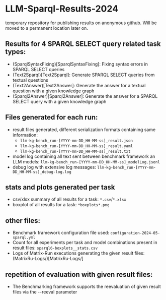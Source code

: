 # LLM-Sparql-Results-2024
temporary repository for publishing results on anonymous github. Will be moved to a permanent location later on.


## Results for 4 SPARQL SELECT query related task types:

* (SparqlSyntaxFixing)[SparqlSyntaxFixing]: Fixing syntax errors in SPARQL SELECT queries
* (Text2Sparql)[Text2Sparql]: Generate SPARQL SELECT queries from textual questions
* (Text2Answer)[Text2Answer]: Generate the answer for a textual question with a given knowledge graph
* (Sparql2Answer)[Sparql2Answer]: Generate the answer for a SPARQL SELECT query with a given knowledge graph


## Files generated for each run:

* result files generated, different serialization formats containing same information:
    * `llm-kg-bench_run-[YYYY-mm-DD_HH-MM-ss]_result.json`
    * `llm-kg-bench_run-[YYYY-mm-DD_HH-MM-ss]_result.yaml`
    * `llm-kg-bench_run-[YYYY-mm-DD_HH-MM-ss]_result.txt`
* model log containing all text sent between benchmark framework an LLM models: `llm-kg-bench_run-[YYYY-mm-DD_HH-MM-ss]_modelLog.jsonl`
* debug log with extensive log messages: `llm-kg-bench_run-[YYYY-mm-DD_HH-MM-ss]_debug-log.log`

## stats and plots generated per task
* csv/xlsx summary of all results for a task: `*.csv`/`*.xlsx`
* boxplot of all results for a task: `*boxplots*.png`

## other files:
* Benchmark framework configuration file used: `configuration-2024-05-sparql.yml`
* Count for all experiments per task and model combinations present in result files: `sparql6-boxplots__stats.csv`
* Logs of Matrix-Run executions generating the given result files: (MatrixRu-Logs/)[MatrixRu-Logs/]

## repetition of evaluation with given result files:
* The Benchmarking framework supports the reevaluation of given result files via the --reeval parameter
